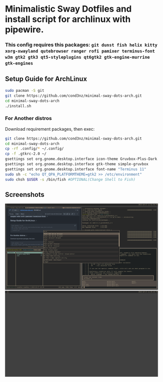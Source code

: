 # Minimalistic Sway Dotfiles and install script for archlinux with pipewire.

### This config requires this packages: ```git dunst fish helix kitty xorg-xwayland qutebrowser ranger rofi pamixer terminus-font w3m gtk2 gtk3 qt5-styleplugins qt6gtk2 gtk-engine-murrine gtk-engines```

## Setup Guide for ArchLinux
```sh
sudo pacman -S git
git clone https://github.com/cond3nz/minimal-sway-dots-arch.git
cd minimal-sway-dots-arch
./install.sh
```
### For Another distros
Download requirement packages, then exec:
```sh
git clone https://github.com/cond3nz/minimal-sway-dots-arch.git
cd minimal-sway-dots-arch
cp -rf .config/* ~/.config/
cp -f .gtkrc-2.0 ~/
gsettings set org.gnome.desktop.interface icon-theme Gruvbox-Plus-Dark
gsettings set org.gnome.desktop.interface gtk-theme simple-gruvbox
gsettings set org.gnome.desktop.interface font-name "Terminus 11"
sudo sh -c "echo QT_QPA_PLATFORMTHEME=gtk2 >> /etc/environment"
sudo chsh $USER -s /bin/fish #OPTIONAL(Change Shell to Fish)
```
## Screenshots
![Alt text](screenshot.png)
![Alt text](screenshot1.png)
